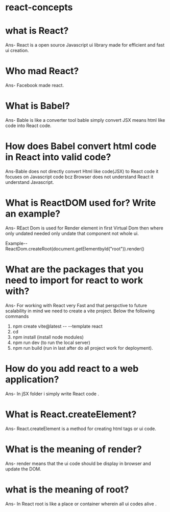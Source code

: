 # react-concepts

# what is React?
 Ans- React is a open source Javascript ui library made for efficient and fast ui creation.

# Who mad React?
Ans- Facebook made react.


# What is Babel?
Ans- Bable is like a converter tool bable simply convert JSX means html like code into React code.

# How does Babel convert html code in React into valid code?
Ans-Bable does not directly convert Html like code(JSX) to React code it focuses on Javascript code bcz Browser does not understand React it understand Javascript.

# What is ReactDOM used for? Write an example?
Ans- REact Dom is used for Render element in first Virtual Dom then where only undated needed only undate that component not whole ui.

Example-- ReactDom.createRoot(document.getElementbyId("root")).render(</APP>)


# What are the packages that you need to import for react to work with?
Ans- For working with React very Fast and that perspctive to future scalability in mind we need to create a vite project. Below the following commands

1. npm create vite@latest <project-Name> -- --template react
2. cd <project directory>
3. npm install (install node modules)
4. npm run dev (to run the local server)
5. npm run build (run in last after do all project work for deployment).


# How do you add react to a web application?
Ans- In jSX folder i simply write React code .

# What is React.createElement?
Ans- React.createElement is a method for creating html tags or ui code.


# What is the meaning of render?
Ans- render means that the ui code should be display in browser and update the DOM.

# what is the meaning of root?
Ans- In React root is like a place or container wherein all ui codes alive .






